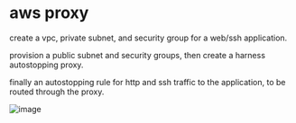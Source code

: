 # aws proxy

create a vpc, private subnet, and security group for a web/ssh application.

provision a public subnet and security groups, then create a harness autostopping proxy.

finally an autostopping rule for http and ssh traffic to the application, to be routed through the proxy.

![image](https://github.com/user-attachments/assets/98c6c863-2ab4-4f12-9942-d434c0061680)
